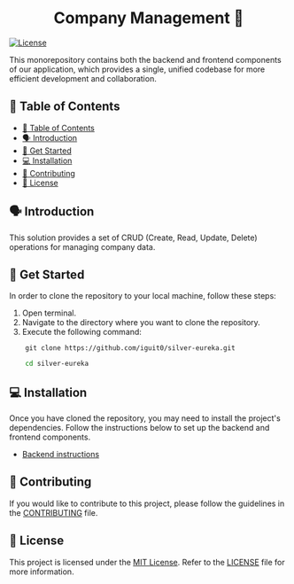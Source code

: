 <h1 align="center">
  Company Management 🏢
</h1>

[![License](https://img.shields.io/badge/license-MIT-blue.svg)](https://opensource.org/licenses/MIT)

This monorepository contains both the backend and frontend components of our application, which provides a single, unified codebase for more efficient development and collaboration.

## 📌 Table of Contents

- [📌 Table of Contents](#-table-of-contents)
- [🗣 Introduction](#-introduction)
- [🚀 Get Started](#-get-started)
- [💻 Installation](#-installation)
- [🤝 Contributing](#-contributing)
- [🚨 License](#-license)

## 🗣 Introduction

This solution provides a set of CRUD (Create, Read, Update, Delete) operations for managing company data.

## 🚀 Get Started

In order to clone the repository to your local machine, follow these steps:
1. Open terminal.
2. Navigate to the directory where you want to clone the repository.
3. Execute the following command:

```shell
    git clone https://github.com/iguit0/silver-eureka.git
```

```bash
    cd silver-eureka
```

## 💻 Installation

Once you have cloned the repository, you may need to install the project's dependencies. Follow the instructions below to set up the backend and frontend components.

- [Backend instructions](./backend/README.md)

<!-- - [Frontend instructions](./frontend/README.md) -->

## 🤝 Contributing

If you would like to contribute to this project, please follow the guidelines in the [CONTRIBUTING](./CONTRIBUTING.md) file.

## 🚨 License
This project is licensed under the [MIT License](https://opensource.org/license/mit/). Refer to the [LICENSE](./LICENSE) file for more information.
